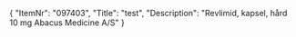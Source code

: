 {
  "ItemNr": "097403",
  "Title": "test",
  "Description": "Revlimid, kapsel, hård 10 mg Abacus Medicine A/S"
}